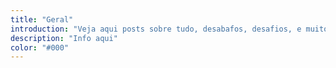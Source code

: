 ```yaml
---
title: "Geral"
introduction: "Veja aqui posts sobre tudo, desabafos, desafios, e muito mais!."
description: "Info aqui"
color: "#000"
---
```

